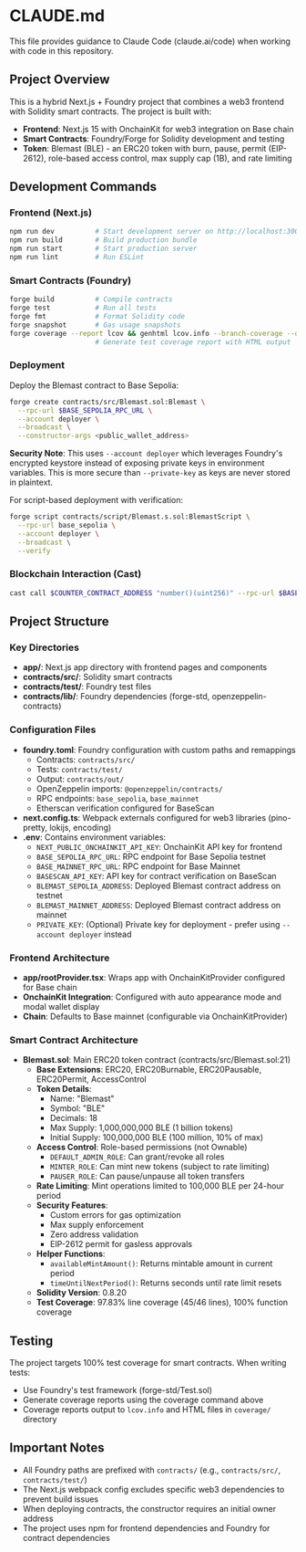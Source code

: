 # CLAUDE.md

This file provides guidance to Claude Code (claude.ai/code) when working with code in this repository.

## Project Overview

This is a hybrid Next.js + Foundry project that combines a web3 frontend with Solidity smart contracts. The project is built with:
- **Frontend**: Next.js 15 with OnchainKit for web3 integration on Base chain
- **Smart Contracts**: Foundry/Forge for Solidity development and testing
- **Token**: Blemast (BLE) - an ERC20 token with burn, pause, permit (EIP-2612), role-based access control, max supply cap (1B), and rate limiting

## Development Commands

### Frontend (Next.js)
```bash
npm run dev          # Start development server on http://localhost:3000
npm run build        # Build production bundle
npm run start        # Start production server
npm run lint         # Run ESLint
```

### Smart Contracts (Foundry)
```bash
forge build          # Compile contracts
forge test           # Run all tests
forge fmt            # Format Solidity code
forge snapshot       # Gas usage snapshots
forge coverage --report lcov && genhtml lcov.info --branch-coverage --output-dir coverage
                     # Generate test coverage report with HTML output
```

### Deployment
Deploy the Blemast contract to Base Sepolia:
```bash
forge create contracts/src/Blemast.sol:Blemast \
  --rpc-url $BASE_SEPOLIA_RPC_URL \
  --account deployer \
  --broadcast \
  --constructor-args <public_wallet_address>
```

**Security Note**: This uses `--account deployer` which leverages Foundry's encrypted keystore instead of exposing private keys in environment variables. This is more secure than `--private-key` as keys are never stored in plaintext.

For script-based deployment with verification:
```bash
forge script contracts/script/Blemast.s.sol:BlemastScript \
  --rpc-url base_sepolia \
  --account deployer \
  --broadcast \
  --verify
```

### Blockchain Interaction (Cast)
```bash
cast call $COUNTER_CONTRACT_ADDRESS "number()(uint256)" --rpc-url $BASE_SEPOLIA_RPC_URL
```

## Project Structure

### Key Directories
- **app/**: Next.js app directory with frontend pages and components
- **contracts/src/**: Solidity smart contracts
- **contracts/test/**: Foundry test files
- **contracts/lib/**: Foundry dependencies (forge-std, openzeppelin-contracts)

### Configuration Files
- **foundry.toml**: Foundry configuration with custom paths and remappings
  - Contracts: `contracts/src/`
  - Tests: `contracts/test/`
  - Output: `contracts/out/`
  - OpenZeppelin imports: `@openzeppelin/contracts/`
  - RPC endpoints: `base_sepolia`, `base_mainnet`
  - Etherscan verification configured for BaseScan
- **next.config.ts**: Webpack externals configured for web3 libraries (pino-pretty, lokijs, encoding)
- **.env**: Contains environment variables:
  - `NEXT_PUBLIC_ONCHAINKIT_API_KEY`: OnchainKit API key for frontend
  - `BASE_SEPOLIA_RPC_URL`: RPC endpoint for Base Sepolia testnet
  - `BASE_MAINNET_RPC_URL`: RPC endpoint for Base Mainnet
  - `BASESCAN_API_KEY`: API key for contract verification on BaseScan
  - `BLEMAST_SEPOLIA_ADDRESS`: Deployed Blemast contract address on testnet
  - `BLEMAST_MAINNET_ADDRESS`: Deployed Blemast contract address on mainnet
  - `PRIVATE_KEY`: (Optional) Private key for deployment - prefer using `--account deployer` instead

### Frontend Architecture
- **app/rootProvider.tsx**: Wraps app with OnchainKitProvider configured for Base chain
- **OnchainKit Integration**: Configured with auto appearance mode and modal wallet display
- **Chain**: Defaults to Base mainnet (configurable via OnchainKitProvider)

### Smart Contract Architecture
- **Blemast.sol**: Main ERC20 token contract (contracts/src/Blemast.sol:21)
  - **Base Extensions**: ERC20, ERC20Burnable, ERC20Pausable, ERC20Permit, AccessControl
  - **Token Details**:
    - Name: "Blemast"
    - Symbol: "BLE"
    - Decimals: 18
    - Max Supply: 1,000,000,000 BLE (1 billion tokens)
    - Initial Supply: 100,000,000 BLE (100 million, 10% of max)
  - **Access Control**: Role-based permissions (not Ownable)
    - `DEFAULT_ADMIN_ROLE`: Can grant/revoke all roles
    - `MINTER_ROLE`: Can mint new tokens (subject to rate limiting)
    - `PAUSER_ROLE`: Can pause/unpause all token transfers
  - **Rate Limiting**: Mint operations limited to 100,000 BLE per 24-hour period
  - **Security Features**:
    - Custom errors for gas optimization
    - Max supply enforcement
    - Zero address validation
    - EIP-2612 permit for gasless approvals
  - **Helper Functions**:
    - `availableMintAmount()`: Returns mintable amount in current period
    - `timeUntilNextPeriod()`: Returns seconds until rate limit resets
  - **Solidity Version**: 0.8.20
  - **Test Coverage**: 97.83% line coverage (45/46 lines), 100% function coverage

## Testing

The project targets 100% test coverage for smart contracts. When writing tests:
- Use Foundry's test framework (forge-std/Test.sol)
- Generate coverage reports using the coverage command above
- Coverage reports output to `lcov.info` and HTML files in `coverage/` directory

## Important Notes

- All Foundry paths are prefixed with `contracts/` (e.g., `contracts/src/`, `contracts/test/`)
- The Next.js webpack config excludes specific web3 dependencies to prevent build issues
- When deploying contracts, the constructor requires an initial owner address
- The project uses npm for frontend dependencies and Foundry for contract dependencies
